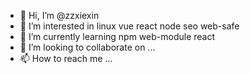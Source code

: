 - 👋 Hi, I’m @zzxiexin
- 👀 I’m interested in linux vue react node seo web-safe
- 🌱 I’m currently learning npm web-module react 
- 💞️ I’m looking to collaborate on ...
- 📫 How to reach me ...

<!---
zzxiexin/zzxiexin is a ✨ special ✨ repository because its `README.md` (this file) appears on your GitHub profile.
You can click the Preview link to take a look at your changes.
--->

